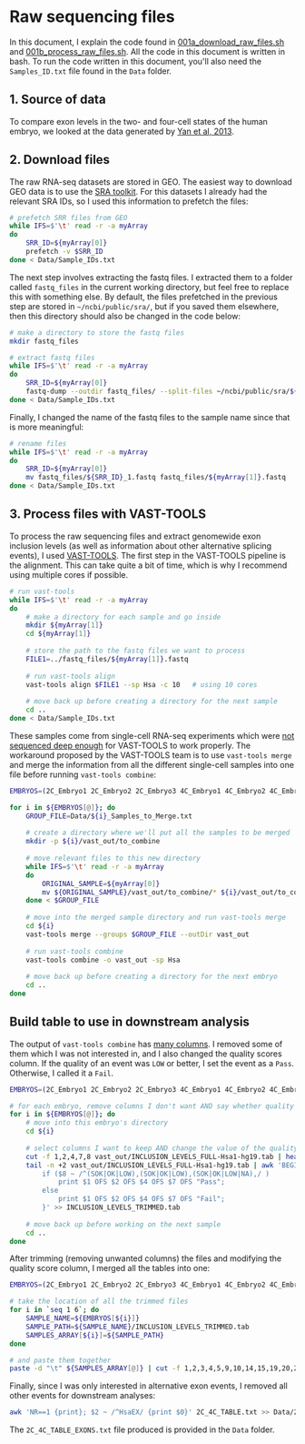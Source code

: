 # Raw sequencing files

In this document, I explain the code found in [001a\_download\_raw\_files.sh](001a_download_raw_files.sh) and [001b\_process\_raw\_files.sh](001b_process_raw_files.sh). All the code in this document is written in bash. To run the code written in this document, you'll also need the 
`Samples_ID.txt` file found in the `Data` folder.


## 1. Source of data

To compare exon levels in the two- and four-cell states of the human embryo, we looked at the data generated by [Yan et al, 2013](https://www.nature.com/articles/nsmb.2660).


## 2. Download files

The raw RNA-seq datasets are stored in GEO. The easiest way to download GEO data is to use the [SRA toolkit](https://www.ncbi.nlm.nih.gov/sra/docs/toolkitsoft/). For this datasets I already had the relevant SRA IDs, so I used this information to prefetch the files:

```bash
# prefetch SRR files from GEO
while IFS=$'\t' read -r -a myArray
do
	SRR_ID=${myArray[0]}
	prefetch -v $SRR_ID
done < Data/Sample_IDs.txt
```
The next step involves extracting the fastq files. I extracted them to a folder called `fastq_files` in the current working directory, but feel free to replace this with something else. By default, the files prefetched in the previous step are stored in `~/ncbi/public/sra/`, but if you saved them elsewhere, then this directory should also be changed in the code below:

```bash
# make a directory to store the fastq files
mkdir fastq_files

# extract fastq files
while IFS=$'\t' read -r -a myArray
do
	SRR_ID=${myArray[0]}
	fastq-dump --outdir fastq_files/ --split-files ~/ncbi/public/sra/${SRR_ID}.sra
done < Data/Sample_IDs.txt
```
Finally, I changed the name of the fastq files to the sample name since that is more meaningful:

```bash
# rename files
while IFS=$'\t' read -r -a myArray
do
	SRR_ID=${myArray[0]}
	mv fastq_files/${SRR_ID}_1.fastq fastq_files/${myArray[1]}.fastq
done < Data/Sample_IDs.txt
```

## 3. Process files with VAST-TOOLS

To process the raw sequencing files and extract genomewide exon inclusion levels (as well as information about other alternative splicing events), I used [VAST-TOOLS](https://github.com/vastgroup/vast-tools). The first step in the VAST-TOOLS pipeline is the alignment. This can take quite a bit of time, which is why I recommend using multiple cores if possible. 


```bash
# run vast-tools
while IFS=$'\t' read -r -a myArray
do
	# make a directory for each sample and go inside
	mkdir ${myArray[1]}
	cd ${myArray[1]}
	
	# store the path to the fastq files we want to process
	FILE1=../fastq_files/${myArray[1]}.fastq
	
	# run vast-tools align
	vast-tools align $FILE1 --sp Hsa -c 10   # using 10 cores
		
	# move back up before creating a directory for the next sample
	cd ..
done < Data/Sample_IDs.txt
```
These samples come from single-cell RNA-seq experiments which were [not sequenced deep enough](https://github.com/vastgroup/vast-tools#merging-outputs) for VAST-TOOLS to work properly. The workaround proposed by the VAST-TOOLS team is to use `vast-tools merge` and merge the information from all the different single-cell samples into one file before running `vast-tools combine`:

```bash
EMBRYOS=(2C_Embryo1 2C_Embryo2 2C_Embryo3 4C_Embryo1 4C_Embryo2 4C_Embryo3)

for i in ${EMBRYOS[@]}; do
	GROUP_FILE=Data/${i}_Samples_to_Merge.txt
	
	# create a directory where we'll put all the samples to be merged
	mkdir -p ${i}/vast_out/to_combine
	
	# move relevant files to this new directory
	while IFS=$'\t' read -r -a myArray
	do
		ORIGINAL_SAMPLE=${myArray[0]}
		mv ${ORIGINAL_SAMPLE}/vast_out/to_combine/* ${i}/vast_out/to_combine/
	done < $GROUP_FILE
	
	# move into the merged sample directory and run vast-tools merge
	cd ${i}
	vast-tools merge --groups $GROUP_FILE --outDir vast_out
	
	# run vast-tools combine
	vast-tools combine -o vast_out -sp Hsa
	
	# move back up before creating a directory for the next embryo
	cd ..
done
```


## Build table to use in downstream analysis

The output of `vast-tools combine` has [many columns](https://github.com/vastgroup/vast-tools#combine-output-format). I removed some of them which I was not interested in, and I also changed the quality scores column. If the quality of an event was `LOW` or better, I set the event as a `Pass`. Otherwise, I called it a `Fail`.

```bash
EMBRYOS=(2C_Embryo1 2C_Embryo2 2C_Embryo3 4C_Embryo1 4C_Embryo2 4C_Embryo3)

# for each embryo, remove columns I don't want AND say whether quality is overall good ('Pass') or bad ('Fail')
for i in ${EMBRYOS[@]}; do
	# move into this embryo's directory
	cd ${i}
	
	# select columns I want to keep AND change the value of the quality score column to either 'Pass' or 'Fail'
	cut -f 1,2,4,7,8 vast_out/INCLUSION_LEVELS_FULL-Hsa1-hg19.tab | head -n 1 | awk '{print $0}' > INCLUSION_LEVELS_TRIMMED.tab
	tail -n +2 vast_out/INCLUSION_LEVELS_FULL-Hsa1-hg19.tab | awk 'BEGIN{OFS="\t"}{
		if ($8 ~ /^(SOK|OK|LOW),(SOK|OK|LOW),(SOK|OK|LOW|NA),/ )
			print $1 OFS $2 OFS $4 OFS $7 OFS "Pass";
		else
			print $1 OFS $2 OFS $4 OFS $7 OFS "Fail";
		}' >> INCLUSION_LEVELS_TRIMMED.tab
	
	# move back up before working on the next sample
	cd ..
done
```
After trimming (removing unwanted columns) the files and modifying the quality score column, I merged all the tables into one:

```bash
EMBRYOS=(2C_Embryo1 2C_Embryo2 2C_Embryo3 4C_Embryo1 4C_Embryo2 4C_Embryo3)

# take the location of all the trimmed files
for i in `seq 1 6`; do
	SAMPLE_NAME=${EMBRYOS[${i}]}
	SAMPLE_PATH=${SAMPLE_NAME}/INCLUSION_LEVELS_TRIMMED.tab
	SAMPLES_ARRAY[${i}]=${SAMPLE_PATH}
done

# and paste them together
paste -d "\t" ${SAMPLES_ARRAY[@]} | cut -f 1,2,3,4,5,9,10,14,15,19,20,24,25,29,30 > 2C_4C_TABLE.txt
```
Finally, since I was only interested in alternative exon events, I removed all other events for downstream analyses:

```bash
awk 'NR==1 {print}; $2 ~ /^HsaEX/ {print $0}' 2C_4C_TABLE.txt >> Data/2C_4C_TABLE_EXONS.txt
```
The `2C_4C_TABLE_EXONS.txt` file produced is provided in the `Data` folder.